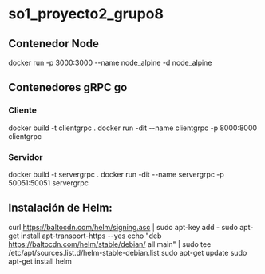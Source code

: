 # so1_proyecto2_grupo8

## Contenedor Node
docker run -p 3000:3000 --name node_alpine -d node_alpine

## Contenedores gRPC go
### Cliente
docker build -t clientgrpc .
docker run -dit --name clientgrpc -p 8000:8000 clientgrpc

### Servidor
docker build -t servergrpc .
docker run -dit --name servergrpc -p 50051:50051 servergrpc


## Instalación de Helm:
curl https://baltocdn.com/helm/signing.asc | sudo apt-key add -
sudo apt-get install apt-transport-https --yes
echo "deb https://baltocdn.com/helm/stable/debian/ all main" | sudo tee /etc/apt/sources.list.d/helm-stable-debian.list
sudo apt-get update
sudo apt-get install helm

